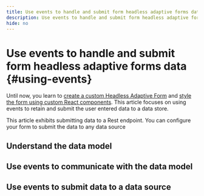 ```yaml
---
title: Use events to handle and submit form headless adaptive forms data
description: Use events to handle and submit form headless adaptive forms data.
hide: no
---
```


# Use events to handle and submit form headless adaptive forms data {#using-events}

Until now, you learn to [create a custom Headless Adaptive Form](create-and-publish-a-headless-form.md) and [style the form using custom React components](use-google-material-ui-react-components-to-render-a-headless-form.md). This article focuses on using events to retain and submit the user entered data to a data store. 

This article exhibits submitting data to a Rest endpoint. You can configure your form to submit the data to any data source

## Understand the data model



## Use events to communicate with the data model 

## Use events to submit data to a data source
